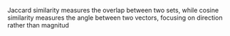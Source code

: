 Jaccard similarity measures the overlap between two sets, while cosine similarity measures the angle between two vectors, focusing on direction rather than magnitud